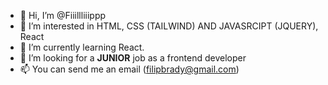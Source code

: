 - 👋 Hi, I’m @Fiiillliiippp
- 👀 I’m interested in HTML, CSS (TAILWIND) AND JAVASRCIPT (JQUERY), React
- 🌱 I’m currently learning React.
- 💞️ I’m looking for a **JUNIOR** job as a frontend developer
- 📫 You can send me an email (filipbrady@gmail.com)

<!---
Fiiillliiippp/Fiiillliiippp is a ✨ special ✨ repository because its `README.md` (this file) appears on your GitHub profile.
You can click the Preview link to take a look at your changes.
--->
